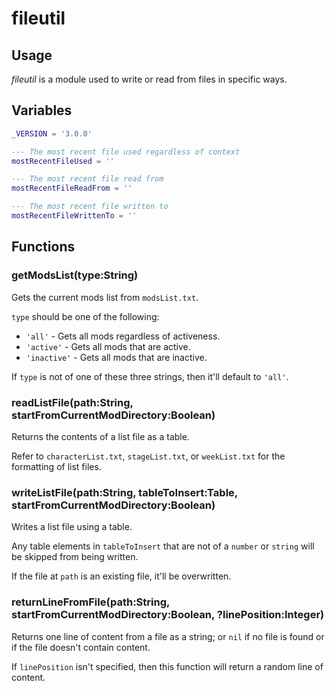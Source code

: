 # fileutil

## Usage

*fileutil* is a module used to write or read from files in specific ways.

## Variables

```lua
_VERSION = '3.0.0'

--- The most recent file used regardless of context
mostRecentFileUsed = ''

--- The most recent file read from
mostRecentFileReadFrom = ''

--- The most recent file written to
mostRecentFileWrittenTo = ''
```

## Functions

### getModsList(type:String)

Gets the current mods list from `modsList.txt`.

`type` should be one of the following:

* `'all'` - Gets all mods regardless of activeness.
* `'active'` - Gets all mods that are active.
* `'inactive'` - Gets all mods that are inactive.

If `type` is not of one of these three strings, then it'll default to `'all'`.

### readListFile(path:String, startFromCurrentModDirectory:Boolean)

Returns the contents of a list file as a table.

Refer to `characterList.txt`, `stageList.txt`, or `weekList.txt` for the formatting of list files.

### writeListFile(path:String, tableToInsert:Table, startFromCurrentModDirectory:Boolean)

Writes a list file using a table.

Any table elements in `tableToInsert` that are not of a `number` or `string` will be skipped from being written.

If the file at `path` is an existing file, it'll be overwritten.

### returnLineFromFile(path:String, startFromCurrentModDirectory:Boolean, ?linePosition:Integer)

Returns one line of content from a file as a string; or `nil` if no file is found or if the file doesn't contain content.

If `linePosition` isn't specified, then this function will return a random line of content.
